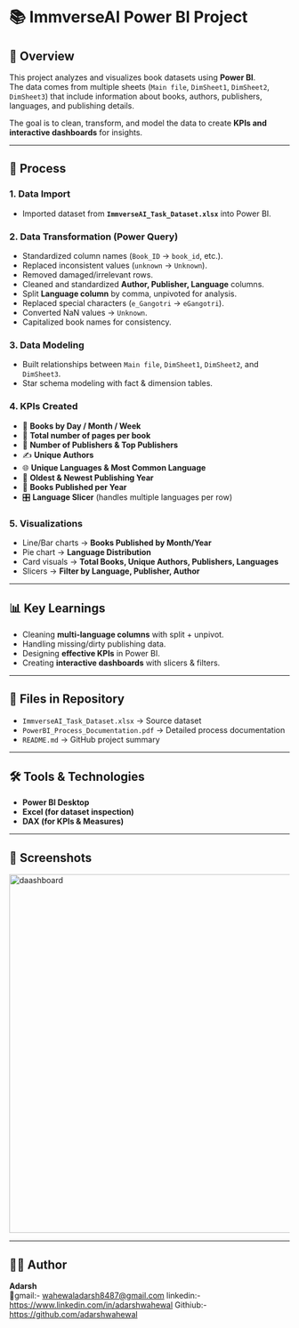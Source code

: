 # 📚 ImmverseAI Power BI Project

## 📌 Overview
This project analyzes and visualizes book datasets using **Power BI**.  
The data comes from multiple sheets (`Main file`, `DimSheet1`, `DimSheet2`, `DimSheet3`) that include information about books, authors, publishers, languages, and publishing details.  

The goal is to clean, transform, and model the data to create **KPIs and interactive dashboards** for insights.

---

## 🚀 Process

### 1. Data Import
- Imported dataset from **`ImmverseAI_Task_Dataset.xlsx`** into Power BI.

### 2. Data Transformation (Power Query)
- Standardized column names (`Book_ID` → `book_id`, etc.).
- Replaced inconsistent values (`unknown` → `Unknown`).
- Removed damaged/irrelevant rows.
- Cleaned and standardized **Author, Publisher, Language** columns.
- Split **Language column** by comma, unpivoted for analysis.
- Replaced special characters (`e_Gangotri` → `eGangotri`).
- Converted NaN values → `Unknown`.
- Capitalized book names for consistency.

### 3. Data Modeling
- Built relationships between `Main file`, `DimSheet1`, `DimSheet2`, and `DimSheet3`.
- Star schema modeling with fact & dimension tables.

### 4. KPIs Created
- 📅 **Books by Day / Month / Week**
- 📖 **Total number of pages per book**
- 🏢 **Number of Publishers & Top Publishers**
- ✍️ **Unique Authors**
- 🌐 **Unique Languages & Most Common Language**
- 📆 **Oldest & Newest Publishing Year**
- 🔢 **Books Published per Year**
- 🎛️ **Language Slicer** (handles multiple languages per row)

### 5. Visualizations
- Line/Bar charts → **Books Published by Month/Year**
- Pie chart → **Language Distribution**
- Card visuals → **Total Books, Unique Authors, Publishers, Languages**
- Slicers → **Filter by Language, Publisher, Author**

---

## 📊 Key Learnings
- Cleaning **multi-language columns** with split + unpivot.
- Handling missing/dirty publishing data.
- Designing **effective KPIs** in Power BI.
- Creating **interactive dashboards** with slicers & filters.

---

## 📂 Files in Repository
- `ImmverseAI_Task_Dataset.xlsx` → Source dataset  
- `PowerBI_Process_Documentation.pdf` → Detailed process documentation  
- `README.md` → GitHub project summary  

---

## 🛠️ Tools & Technologies
- **Power BI Desktop**
- **Excel (for dataset inspection)**
- **DAX (for KPIs & Measures)**

---

## 📸 Screenshots
<img width="1148" height="645" alt="daashboard" src="https://github.com/user-attachments/assets/64963a97-8d6d-462a-9cd5-773d75d24bd6" />


---

## 👨‍💻 Author
**Adarsh**  
📧gmail:- wahewaladarsh8487@gmail.com
linkedin:- https://www.linkedin.com/in/adarshwahewal
Githiub:-   https://github.com/adarshwahewal
